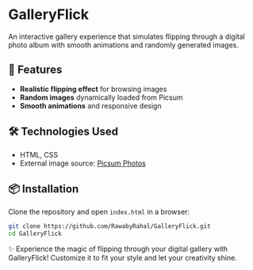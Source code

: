 # GalleryFlick  

An interactive gallery experience that simulates flipping through a digital photo album with smooth animations and randomly generated images.  

## 🚀 Features  
- **Realistic flipping effect** for browsing images  
- **Random images** dynamically loaded from Picsum  
- **Smooth animations** and responsive design 

## 🛠️ Technologies Used  
- HTML, CSS
- External image source: [Picsum Photos](https://picsum.photos/)  

## 📦 Installation  
Clone the repository and open `index.html` in a browser:
  ```bash
git clone https://github.com/RawabyRahal/GalleryFlick.git
cd GalleryFlick
```
✨ Experience the magic of flipping through your digital gallery with GalleryFlick! Customize it to fit your style and let your creativity shine.

